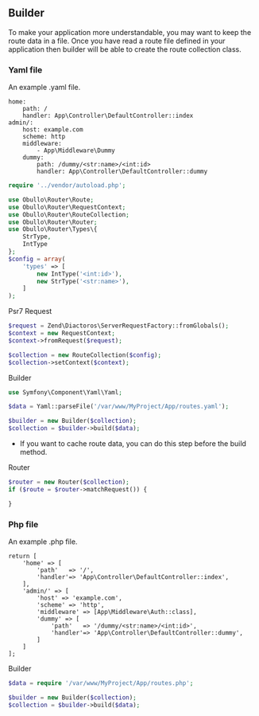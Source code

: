 
## Builder

To make your application more understandable, you may want to keep the route data in a file. Once you have read a route file defined in your application then builder will be able to create the route collection class.

### Yaml file

An example .yaml file.

```
home: 
    path: /
    handler: App\Controller\DefaultController::index
admin/:
    host: example.com
    scheme: http
    middleware: 
        - App\Middleware\Dummy
    dummy:
        path: /dummy/<str:name>/<int:id>
        handler: App\Controller\DefaultController::dummy
```

```php
require '../vendor/autoload.php';

use Obullo\Router\Route;
use Obullo\Router\RequestContext;
use Obullo\Router\RouteCollection;
use Obullo\Router\Router;
use Obullo\Router\Types\{
    StrType,
    IntType
};
$config = array(
    'types' => [
        new IntType('<int:id>'),
        new StrType('<str:name>'),
    ]
);
```

Psr7 Request

```php
$request = Zend\Diactoros\ServerRequestFactory::fromGlobals();
$context = new RequestContext;
$context->fromRequest($request);

$collection = new RouteCollection($config);
$collection->setContext($context);
```

Builder

```php
use Symfony\Component\Yaml\Yaml;

$data = Yaml::parseFile('/var/www/MyProject/App/routes.yaml');

$builder = new Builder($collection);
$collection = $builder->build($data);
```

* If you want to cache route data, you can do this step before the build method.

Router

```php
$router = new Router($collection);
if ($route = $router->matchRequest()) {

}
```

### Php file

An example .php file.

```
return [
    'home' => [
        'path'   => '/',
        'handler'=> 'App\Controller\DefaultController::index',
    ],
    'admin/' => [
        'host' => 'example.com',
        'scheme' => 'http',
        'middleware' => [App\Middleware\Auth::class],
        'dummy' => [
            'path'   => '/dummy/<str:name>/<int:id>',
            'handler'=> 'App\Controller\DefaultController::dummy',
        ]
    ]
];
```

Builder

```php
$data = require '/var/www/MyProject/App/routes.php';

$builder = new Builder($collection);
$collection = $builder->build($data);
```